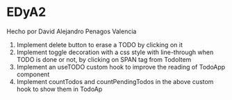 # EDyA2
Hecho por David Alejandro Penagos Valencia

1. Implement delete button to erase a 
TODO by clicking on it
2. Implement toggle decoration with a 
css style with line-through when TODO 
is done or not, by clicking on SPAN tag 
from TodoItem
3. Implement an useTODO custom hook 
to improve the reading of TodoApp
component
4. Implement countTodos and 
countPendingTodos in the above 
custom hook to show them in TodoAp
